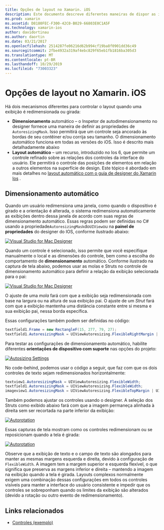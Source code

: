 ```yaml
---
title: Opções de layout no Xamarin. iOS
description: Este documento descreve diferentes maneiras de dispor as interfaces do usuário no Xamarin. iOS. Ele aborda o autodimensionamento e o layout automático.
ms.prod: xamarin
ms.assetid: D8180FEC-F300-42C0-B029-66803E0C1A5F
ms.technology: xamarin-ios
author: davidortinau
ms.author: daortin
ms.date: 03/21/2017
ms.openlocfilehash: 2514287fe06216d62b994cf19ba8f0901dd36c49
ms.sourcegitcommit: 2fbe4932a319af4ebc829f65eb1fb1816ba305d3
ms.translationtype: MT
ms.contentlocale: pt-BR
ms.lasthandoff: 10/29/2019
ms.locfileid: "73003323"
---
```

# <a name="layout-options-in-xamarinios"></a>Opções de layout no Xamarin. iOS

Há dois mecanismos diferentes para controlar o layout quando uma exibição é redimensionada ou girada:

- **Dimensionamento** automático – o Inspetor de autodimensionamento no designer fornece uma maneira de definir as propriedades de `AutoresizingMask`. Isso permitirá que um controle seja ancorado às bordas de seu contêiner e/ou corrija seu tamanho. O dimensionamento automático funciona em todas as versões do iOS. Isso é descrito mais detalhadamente abaixo
- **Layout automático** – um recurso, introduzido no Ios 6, que permite um controle refinado sobre as relações dos controles da interface do usuário. Ele permitirá o controle das posições de elementos em relação a outros elementos na superfície de design. Este tópico é abordado em mais detalhes no [layout automático com o guia de designer do Xamarin Ios](~/ios/user-interface/designer/designer-auto-layout.md) .

## <a name="autosizing"></a>Dimensionamento automático

Quando um usuário redimensiona uma janela, como quando o dispositivo é girado e a orientação é alterada, o sistema redimensiona automaticamente as exibições dentro dessa janela de acordo com suas regras de dimensionamento automático. Essas regras podem ser definidas no C# usando a propriedade`AutoresizingMask`do`UIView`ou na **painel de propriedades** do designer do IOS, conforme ilustrado abaixo:

 [![](layout-options-images/image41.png "Visual Studio for Mac Designer")](layout-options-images/image41.png#lightbox)

Quando um controle é selecionado, isso permite que você especifique manualmente o local e as dimensões do controle, bem como a escolha do comportamento de **dimensionamento** automático. Conforme ilustrado na captura de tela abaixo, podemos usar as molas e Struts no controle de dimensionamento automático para definir a relação da exibição selecionada para o pai:

 [![](layout-options-images/image42.png "Visual Studio for Mac Designer")](layout-options-images/image42.png#lightbox)

O ajuste de uma *mola* fará com que a exibição seja redimensionada com base na largura ou na altura de sua exibição pai. O ajuste de um *Strut* fará com que a exibição mantenha uma distância constante entre si mesma e sua exibição pai, nessa borda específica.

Essas configurações também podem ser definidas no código:

```csharp
textfield1.Frame = new RectangleF(15, 277, 79, 27);
textfield1.AutoresizingMask = UIViewAutoresizing.FlexibleRightMargin | UIViewAutoresizing.FlexibleBottomMargin;
```

Para testar as configurações de dimensionamento automático, habilite diferentes **orientações de dispositivo com suporte** nas opções do projeto:

 [![](layout-options-images/image43a.png "Autosizing Settings")](layout-options-images/image43a.png#lightbox)

No code-behind, podemos usar o código a seguir, que faz com que os dois controles de texto sejam redimensionados horizontalmente:

```csharp
textview1.AutoresizingMask = UIViewAutoresizing.FlexibleWidth;
textfield1.AutoresizingMask = UIViewAutoresizing.FlexibleWidth;
imageview1.AutoresizingMask = UIViewAutoresizing.FlexibleTopMargin | UIViewAutoresizing.FlexibleLeftMargin;
```

Também podemos ajustar os controles usando o designer. A seleção dos Struts como exibido abaixo fará com que a imagem permaneça alinhada à direita sem ser recortada na parte inferior da exibição:

 [![](layout-options-images/autoresize.png "Autorotation")](layout-options-images/autoresize.png#lightbox)

Essas capturas de tela mostram como os controles redimensionam ou se reposicionam quando a tela é girada:

 [![](layout-options-images/image44a.png "Autorotation")](layout-options-images/image44a.png#lightbox)

Observe que a exibição de texto e o campo de texto são alongados para manter as mesmas margens esquerda e direita, devido à configuração de `FlexibleWidth`. A imagem tem a margem superior e esquerda flexível, o que significa que preserva as margens inferior e direita – mantendo a imagem na exibição quando a tela é girada. Layouts complexos normalmente exigem uma combinação dessas configurações em todos os controles visíveis para manter a interface do usuário consistente e impedir que os controles se sobreponham quando os limites da exibição são alterados (devido a rotação ou outro evento de redimensionamento).

## <a name="related-links"></a>Links relacionados

- [Controles (exemplo)](https://docs.microsoft.com/samples/xamarin/ios-samples/controls)

